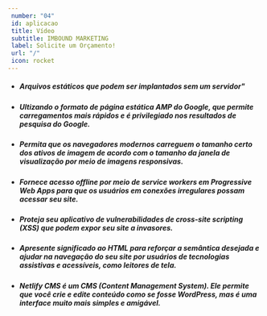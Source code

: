 ```yaml
---
 number: "04"
 id: aplicacao
 title: Vídeo
 subtitle: IMBOUND MARKETING
 label: Solicite um Orçamento!
 url: "/"
 icon: rocket
---
```


* ##### Arquivos estáticos que podem ser implantados sem um servidor"

* ##### Ultizando o formato de página estática AMP do Google, que permite carregamentos mais rápidos e é privilegiado nos resultados de pesquisa do Google.

* ##### Permita que os navegadores modernos carreguem o tamanho certo dos ativos de imagem de acordo com o tamanho da janela de visualização por meio de imagens responsivas.

* ##### Fornece acesso offline por meio de service workers em Progressive Web Apps para que os usuários em conexões irregulares possam acessar seu site.

* ##### Proteja seu aplicativo de vulnerabilidades de cross-site scripting (XSS) que podem expor seu site a invasores.

* ##### Apresente significado ao HTML para reforçar a semântica desejada e ajudar na navegação do seu site por usuários de tecnologias assistivas e acessíveis, como leitores de tela.

* ##### Netlify CMS é um CMS (Content Management System). Ele permite que você crie e edite conteúdo como se fosse WordPress, mas é uma interface muito mais simples e amigável.